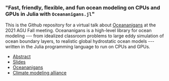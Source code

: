 ### "Fast, friendly, flexible, and fun ocean modeling on CPUs and GPUs in Julia with `Oceananigans.jl`"

This is the Github repository for a virtual talk about [Oceananigans](https://github.com/CliMA/Oceananigans.jl) at the 2021 AGU Fall meeting.
Oceananigans is a high-level library for ocean modeling --- from idealized classroom problems to large eddy simulation of ocean boundary layers, to realistic global hydrostatic ocean models --- written in the Julia programming language to run on CPUs and GPUs.

* [Abstract](https://agu.confex.com/agu/fm21/meetingapp.cgi/Paper/959571)
* [Slides](https://www.dropbox.com/s/zcq9kzbma22nf2i/AGUFall2021-Oceananigans-Gregory-Wagner.key?dl=0)
* [Oceananigans](https://github.com/CliMA/Oceananigans.jl)
* [Climate modeling alliance](https://clima.caltech.edu/)
